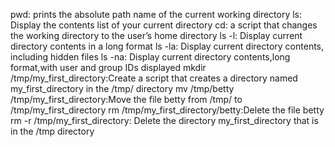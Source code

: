 pwd: prints the absolute path name of the current working directory
ls: Display the contents list of your current directory
cd:  a script that changes the working directory to the user’s home directory
ls -l: Display current directory contents in a long format
ls -la: Display current directory contents, including hidden files
ls -na: Display current directory contents,long format,with user and group IDs displayed
mkdir /tmp/my_first_directory:Create a script that creates a directory named my_first_directory in the /tmp/ directory
mv /tmp/betty /tmp/my_first_directory:Move the file betty from /tmp/ to /tmp/my_first_directory
rm /tmp/my_first_directory/betty:Delete the file betty
rm -r /tmp/my_first_directory: Delete the directory my_first_directory that is in the /tmp directory
